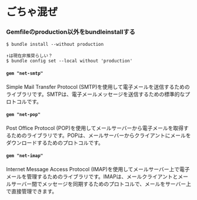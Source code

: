 # ごちゃ混ぜ

### Gemfileのproduction以外をbundleinstallする
```console
$ bundle install --without production

↑は現在非推奨らしい？
$ bundle config set --local without 'production'
```
    
#### `gem "net-smtp"`  
Simple Mail Transfer Protocol (SMTP)を使用して電子メールを送信するためのライブラリです。SMTPは、電子メールメッセージを送信するための標準的なプロトコルです。
    
#### `gem "net-pop"`  
Post Office Protocol (POP)を使用してメールサーバーから電子メールを取得するためのライブラリです。POPは、メールサーバーからクライアントにメールをダウンロードするためのプロトコルです。
    
#### `gem "net-imap"`
Internet Message Access Protocol (IMAP)を使用してメールサーバー上で電子メールを管理するためのライブラリです。IMAPは、メールクライアントとメールサーバー間でメッセージを同期するためのプロトコルで、メールをサーバー上で直接管理できます。
